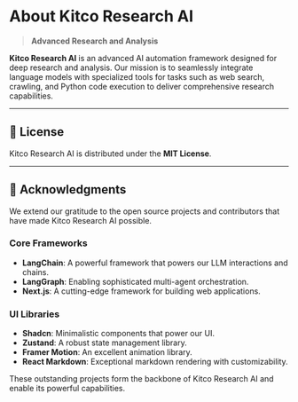 # About Kitco Research AI

> **Advanced Research and Analysis**

**Kitco Research AI** is an advanced AI automation framework designed for deep research and analysis. Our mission is to seamlessly integrate language models with specialized tools for tasks such as web search, crawling, and Python code execution to deliver comprehensive research capabilities.

---

## 📜 License

Kitco Research AI is distributed under the **MIT License**.

---

## 🙌 Acknowledgments

We extend our gratitude to the open source projects and contributors that have made Kitco Research AI possible.

### Core Frameworks
- **LangChain**: A powerful framework that powers our LLM interactions and chains.
- **LangGraph**: Enabling sophisticated multi-agent orchestration.
- **Next.js**: A cutting-edge framework for building web applications.

### UI Libraries
- **Shadcn**: Minimalistic components that power our UI.
- **Zustand**: A robust state management library.
- **Framer Motion**: An excellent animation library.
- **React Markdown**: Exceptional markdown rendering with customizability.

These outstanding projects form the backbone of Kitco Research AI and enable its powerful capabilities.
